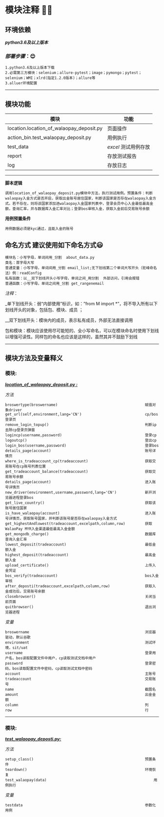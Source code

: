 <!--
 * @Author: tyler
 * @Date: 2021-09-07 16:59:11
 * @LastEditTime: 2021-09-24 11:46:14
 * @LastEditors: Please set LastEditors
 * @Description: IModule notes
 * @FilePath: \tylerhub\demo\add_ewallet_withdrawal\README.md
-->

# 模块注释 :ok_woman:

## 环境依赖
***python3.6及以上版本***
### *部署步骤*：:blush:
    1.python3.6及以上版本下载
    2.必需第三方模块：selenium；allure-pytest；image；pymongo；pytest；selenium；WMI；xlrd(指定1.2.0版本)；allure等
    3.alluer环境配置
***
## 模块功能 
**模块**         |      **功能**  
   ------------- | -------------  
location.location_of_walaopay_deposit.py          |    页面操作   
action_bin.test_walaopay_deposit.py   | 用例执行 
test_data       | *excel* 测试用例存放 
report    | 存放测试报告
log        |          存放日志         |

***

**脚本逻辑** 

    调用location_of_walaopay_deposit.py模块中方法，执行测试用例。预置条件：判断walaopay入金方式是否开启，获取出金账号居住国家，判断该国家是否存在walaopay入金方式。若不存在，则将该国家添加进walaopay入金国家列表中，登录会员中心入金最低最高金额，查询汇率，并与数据库入金汇率对比；登录bos审核入金，获取入金前后交易账号余额

**用例预置条件** 

    用例数据必须是kyc通过，且能入金的账号


## 命名方式 建议使用如下命名方式:smiley: 
    模块名：小写字母，单词间用_分割  about_data.py
    类名：首字母大写
    普通变量：小写字母，单词间用_分割 email_list;无下划线第二个单词大写开头（驼峰命名法）例：readConfig
    私有函数：以__双下划线开头小写字母，单词之间_用分割  外部访问，引用会报错
    普通函数：小写字母，单词之间用_分割 get_rangenemail
*注释*：

_单下划线开头：弱“内部使用”标识，如：”from M import *”，将不导入所有以下划线开头的对象，包括包、模块、成员 ；

__双下划线开头：模块内的成员，表示私有成员，外部无法直接调用 

包和模块：模块应该使用尽可能短的、全小写命名，可以在模块命名时使用下划线以增强可读性。同样包的命名也应该是这样的，虽然其并不鼓励下划线

***
## 模块方法及变量释义
### 模块:
***[location_of_walaopay_deposit.py :](https://github.com/Tyler96-QA/tylerhub/blob/main/demo/walaopay_deposit/location/location_of_walaopay_deposit.py)*** 

*方法*

    broswertype(broswername)                                        赋值对象driver
    get_url(self,environment,lang='CN')                             cp/bos登录页
    remove_login_topup()                                            判断ip去除cp登录页弹窗
    logincp(username,password)                                      登录cp
    logoutcp()                                                      登出cp
    login_bos(username,password)                                    登录bos  
    details_page(account)                                           账号详情页     
    where_is_tradeaccount_cp(tradeaccount)                          获取交易账号在cp账号列表位置
    get_tradeaccount_balance(tradeaccount)                          获取交易账号余额
    details_page(account)                                           进入账号详情页
    new_driver(environment,username,password,lang='CN')             新开浏览器进程登录bos
    get_live_country()                                              获取该账号居住国家
    is_have_walaopay(account)                                       进入账号详情页，获取账号国家，并判断该账号是否存在walaopay入金方式
    get_highestAndlowest(tradeaccount,excelpath,column,row)         获取WalaoPay MYR入金渠道最低最高入金金额
    get_mongodb_charge()                                            数据库查询入金汇率
    lowest_deposit(tradeaccount)                                    最低金额入金
    highest_deposit(tradeaccount)                                   最高金额入金
    upload_certificate()                                            上传入金凭证
    bos_verify(tradeaccount)                                        bos入金审核
    after_deposti(tradeaccount,excelpath,column,row)                获取入金成功后，交易账号余额
    closebrowser()                                                  关闭当前页面
    quitbrowser()                                                   退出浏览器进程

*变量*

    broswername                                                     浏览器驱动，默认谷歌
    environment                                                     测试环境，sit/uat
    username                                                        登录用户名，bos读取配置文件中用户，cp读取测试文档中用户
    password                                                        登录密码，bos读取配置文件中密码，cp读取测试文档中密码
    account                                                         主账号
    tradeaccount                                                    交易账号
    name                                                            截图名
    amount                                                          出金金额
    column                                                          列
    row                                                             行
***

### 模块:
***[test_walaopay_deposti.py:](https://github.com/Tyler96-QA/tylerhub/blob/main/demo/walaopay_deposit/action_bin/test_walaopay_deposti.py)*** 

*方法*

    setup_class()                                                   预置条件
    teardown()                                                      环境恢复
    test_walaopay(data)                                                 用例执行

*变量*

    testdata                                                        参数化用例